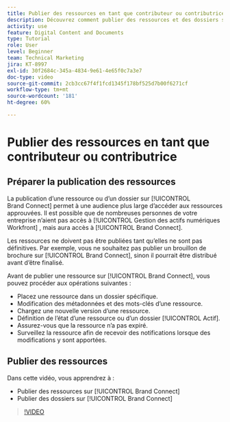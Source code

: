 ```yaml
---
title: Publier des ressources en tant que contributeur ou contributrice
description: Découvrez comment publier des ressources et des dossiers sur [!UICONTROL Brand Connect] dans [!UICONTROL Workfront DAM].
activity: use
feature: Digital Content and Documents
type: Tutorial
role: User
level: Beginner
team: Technical Marketing
jira: KT-8997
exl-id: 30f2684c-345a-4834-9e61-4e65f0c7a3e7
doc-type: video
source-git-commit: 2cb3cc67f4f1fcd1345f178bf525d7b00f6271cf
workflow-type: tm+mt
source-wordcount: '181'
ht-degree: 60%

---
```


# Publier des ressources en tant que contributeur ou contributrice

## Préparer la publication des ressources

La publication d’une ressource ou d’un dossier sur [!UICONTROL Brand Connect] permet à une audience plus large d’accéder aux ressources approuvées. Il est possible que de nombreuses personnes de votre entreprise n’aient pas accès à [!UICONTROL Gestion des actifs numériques Workfront] , mais aura accès à [!UICONTROL Brand Connect].

Les ressources ne doivent pas être publiées tant qu’elles ne sont pas définitives. Par exemple, vous ne souhaitez pas publier un brouillon de brochure sur [!UICONTROL Brand Connect], sinon il pourrait être distribué avant d’être finalisé.

Avant de publier une ressource sur [!UICONTROL Brand Connect], vous pouvez procéder aux opérations suivantes :

* Placez une ressource dans un dossier spécifique.
* Modification des métadonnées et des mots-clés d’une ressource.
* Chargez une nouvelle version d’une ressource.
* Définition de l’état d’une ressource ou d’un dossier [!UICONTROL Actif].
* Assurez-vous que la ressource n’a pas expiré.
* Surveillez la ressource afin de recevoir des notifications lorsque des modifications y sont apportées.

## Publier des ressources

Dans cette vidéo, vous apprendrez à :

* Publier des ressources sur [!UICONTROL Brand Connect]
* Publier des dossiers sur [!UICONTROL Brand Connect]

>[!VIDEO](https://video.tv.adobe.com/v/335257/?quality=12&learn=on)
